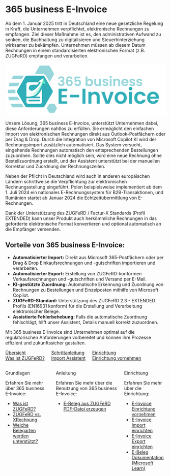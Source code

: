 # 365 business E-Invoice

Ab dem 1. Januar 2025 tritt in Deutschland eine neue gesetzliche Regelung in Kraft, die Unternehmen verpflichtet, elektronische Rechnungen zu empfangen. Ziel dieser Maßnahme ist es, den administrativen Aufwand zu senken, die Buchhaltung zu digitalisieren und Steuerhinterziehung wirksamer zu bekämpfen. Unternehmen müssen ab diesem Datum Rechnungen in einem standardisierten elektronischen Format (z.B. ZUGFeRD) empfangen und verarbeiten. 

![365 business E-Invoice](/assets/images/365-business-e-invoice/logo.png)  

Unsere Lösung, 365 business E-Invoice, unterstützt Unternehmen dabei, diese Anforderungen nahtlos zu erfüllen. Sie ermöglicht den einfachen Import von elektronischen Rechnungen direkt aus Outlook-Postfächern oder per Drag & Drop. Durch die Integration von Microsoft Copilot KI wird der Rechnungsimport zusätzlich automatisiert. Das System versucht, eingehende Rechnungen automatisch den entsprechenden Bestellungen zuzuordnen. Sollte dies nicht möglich sein, wird eine neue Rechnung ohne Bestellzuordnung erstellt, und der Assistent unterstützt bei der manuellen Korrektur und Zuordnung der Rechnungszeilen.

Neben der Pflicht in Deutschland wird auch in anderen europäischen Ländern schrittweise die Verpflichtung zur elektronischen Rechnungsstellung eingeführt. Polen beispielsweise implementiert ab dem 1. Juli 2024 ein nationales E-Rechnungssystem für B2B-Transaktionen, und Rumänien startet ab Januar 2024 die Echtzeitübermittlung von E-Rechnungen.

Dank der Unterstützung des ZUGFeRD / Factur-X Standards (Profil EXTENDED) kann unser Produkt auch herkömmliche Rechnungen in das geforderte elektronische Format konvertieren und optional automatisch an die Empfänger versenden.

## Vorteile von 365 business E-Invoice:

* **Automatisierter Import:** Direkt aus Microsoft 365-Postfächern oder per Drag & Drop Einkaufsrechnungen und -gutschriften importieren und verarbeiten.
* **Automatisierter Export:** Erstellung von ZUGFeRD-konformen Verkaufsrechnungen und -gutschriften und Versand per E-Mail.
* **KI-gestützte Zuordnung:** Automatische Erkennung und Zuordnung von Rechnungen zu Bestellungen und Einzelposten mithilfe von Microsoft Copilot.
* **ZUGFeRD-Standard:** Unterstützung des ZUGFeRD 2.3 - EXTENDED Profils (EN16931 konform) für die Erstellung und Verarbeitung elektronischer Belege.
* **Assistierte Fehlerbehebung:** Falls die automatische Zuordnung fehlschlägt, hilft unser Assistent, Details manuell korrekt zuzuordnen.

Mit 365 business E-Invoice sind Unternehmen optimal auf die regulatorischen Anforderungen vorbereitet und können ihre Prozesse effizient und zukunftssicher gestalten.

<div class="columns">
   <div>
       <a href="zugferd-whatis.md">
           <div>
               <div><i class="fa-duotone fa-thin fa-map" style="--fa-secondary-color: #00b7c3"></i></div>
               <div>&Uuml;bersicht</div>
               <div>Was ist ZUGFeRD?</div>
           </div>
       </a>
   </div>
   <div>
       <a href="import-assistant.md">
           <div>
               <div><i class="fa-duotone fa-thin fa-ballot-check" style="--fa-secondary-color: #00b7c3"></i></div>
               <div>Schrittanleitung</div>
               <div>Import Assistent</div>
           </div>
       </a>
   </div>
   <div>
       <a href="setup.md">
           <div>
               <div><i class="fa-duotone fa-thin fa-book-open-cover" style="--fa-secondary-color: #00b7c3"></i></div>
               <div>Einrichtung</div>
               <div>Einrichtung vornehmen</div>
           </div>
       </a>
   </div>
</div>

<div class="columns" style="margin-top: 30px;">
   <div>
        <span class="columns-title">Grundlagen</span>
        <p>
            Erfahren Sie mehr über 365 business E-Invoice:
            <ul class="fa-ul">
                <li><span class="fa-li"><i class="fa-duotone fa-thin fa-pen-ruler fa-lg" style="--fa-secondary-color: #00b7c3"></i></span><a href="zugferd-whatis.md">Was ist ZUGFeRD?</a></li>
                <li><span class="fa-li"><i class="fa-duotone fa-thin fa-down-left-and-up-right-to-center fa-lg" style="--fa-secondary-color: #00b7c3"></i></span><a href="zugferd-xrechnung.md">ZUGFeRD vs. XRechnung</a></li>
                <li><span class="fa-li"><i class="fa-duotone fa-thin fa-folders fa-lg" style="--fa-secondary-color: #00b7c3"></i></span><a href="supported-document-types.md">Welche Belegarten werden unterstützt?</a></li>
            </ul>
        </p>
    </div>
    <div>
         <span class="columns-title">Anleitung</span>
             <p>
                Erfahren Sie mehr über die Benutzung von 365 business E-Invoice:
                <ul class="fa-ul">
                    <li><span class="fa-li"><i class="fa-duotone fa-thin fa-file-pdf fa-lg" style="--fa-secondary-color: #00b7c3"></i></span><a href="create-from-file.md">E-Beleg aus ZUGFeRD PDF-Datei erzeugen</a></li>
                </ul>
            </p>
    </div>
    <div>
         <span class="columns-title">Einrichtung</span>
             <p>
                Erfahren Sie mehr über die Einrichtung:
                <ul class="fa-ul">
                    <li><span class="fa-li"><i class="fa-duotone fa-thin fa-pen-ruler fa-lg" style="--fa-secondary-color: #00b7c3"></i></span><a href="setup.md">E-Invoice Einrichtung vornehmen</a></li>
                    <li><span class="fa-li"><i class="fa-duotone fa-thin fa-file-import fa-lg" style="--fa-secondary-color: #00b7c3"></i></span><a href="setup.md#e-beleg-import">E-Invoice Import einrichten</a></li>
                    <li><span class="fa-li"><i class="fa-duotone fa-thin fa-file-export fa-lg" style="--fa-secondary-color: #00b7c3"></i></span><a href="setup.md#e-beleg-export">E-Invoice Export einrichten</a></li>
                    <li><span class="fa-li"><i class="fa-duotone fa-thin fa-book fa-lg" style="--fa-secondary-color: #00b7c3"></i></span><a href="https://learn.microsoft.com/de-de/dynamics365/business-central/finance-edocuments-overview" target="_blank">E-Beleg Dokumentation (Microsoft Learn)</a></li>
                </ul>
            </p>
    </div>
</div>